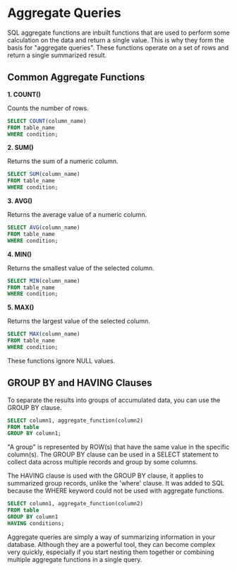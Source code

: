 # Aggregate Queries

SQL aggregate functions are inbuilt functions that are used to perform some calculation on the data and return a single value. This is why they form the basis for "aggregate queries". These functions operate on a set of rows and return a single summarized result.

## Common Aggregate Functions

**1. COUNT()**
   
Counts the number of rows. 

   ```sql
   SELECT COUNT(column_name) 
   FROM table_name 
   WHERE condition;
   ```
   
**2. SUM()**
   
Returns the sum of a numeric column.
   
   ```sql
   SELECT SUM(column_name) 
   FROM table_name 
   WHERE condition;
   ```

**3. AVG()**
   
Returns the average value of a numeric column.

   ```sql
   SELECT AVG(column_name) 
   FROM table_name 
   WHERE condition;
   ```

**4. MIN()**
   
Returns the smallest value of the selected column.

   ```sql
   SELECT MIN(column_name) 
   FROM table_name 
   WHERE condition;
   ```
   
**5. MAX()**
   
Returns the largest value of the selected column.

   ```sql
   SELECT MAX(column_name) 
   FROM table_name 
   WHERE condition;
   ```

These functions ignore NULL values.

## GROUP BY and HAVING Clauses

To separate the results into groups of accumulated data, you can use the GROUP BY clause.
   
```sql
SELECT column1, aggregate_function(column2)
FROM table
GROUP BY column1;
```

"A group" is represented by ROW(s) that have the same value in the specific column(s). The GROUP BY clause can be used in a SELECT statement to collect data across multiple records and group by some columns.

The HAVING clause is used with the GROUP BY clause, it applies to summarized group records, unlike the 'where' clause. It was added to SQL because the WHERE keyword could not be used with aggregate functions.
   
```sql
SELECT column1, aggregate_function(column2)
FROM table
GROUP BY column1
HAVING conditions;
```

Aggregate queries are simply a way of summarizing information in your database. Although they are a powerful tool, they can become complex very quickly, especially if you start nesting them together or combining multiple aggregate functions in a single query.
